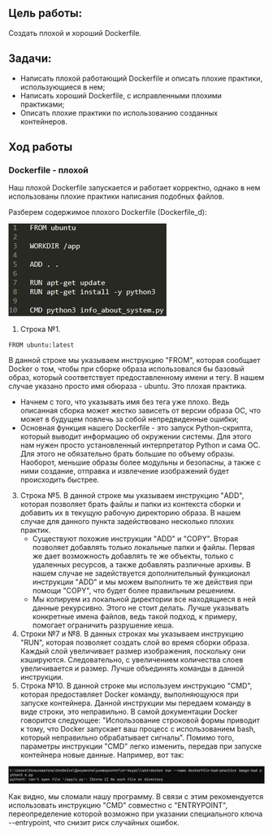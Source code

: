 ## Цель работы:
Создать плохой и хороший Dockerfile.

## Задачи:
* Написать плохой работающий Dockerfile и описать плохие практики, использующиеся в нем;
* Написать хороший Dockerfile, с исправленными плохими практиками;
* Описать плохие практики по использованию созданных контейнеров.

## Ход работы
### Dockerfile - плохой

Наш плохой Dockerfile запускается и работает корректно, однако в нем использованы плохие практики написания подобных файлов.

Разберем содержимое плохого Dockerfile (Dockerfile_d):

![png1](./images/1.png)

1. Строка №1.
  ```
  FROM ubuntu:latest
  ```
  В данной строке мы указываем инструкцию "FROM", которая сообщает Docker о том, чтобы при сборке образа использовался бы базовый образ, который соответствует предоставленному имени и тегу. В нашем случае указано просто имя обюраза - ubuntu. Это плохая практика.
   * Начнем с того, что указывать имя без тега уже плохо. Ведь описанная сборка может жестко зависеть от версии образа ОС, что может в будущем повлечь за собой непредвиденные ошибки;
   * Основная функция нашего Dockerfile - это запуск Python-скрипта, который выводит информацию об окружении системы. Для этого нам нужен просто установленный интерпретатор Python и сама ОС. Для этого не обязательно брать большие по объему образы. Наоборот, меньшие образы более модульны и безопасны, а также с ними создание, отправка и извлечение изображений будет происходить быстрее.
3. Строка №5. В данной строке мы указываем инструкцию "ADD", которая позволяет брать файлы и папки из контекста сборки и добавить их в текущую рабочую директорию образа. В нашем случае для данного пункта задействовано несколько плохих практик.
   * Существуют похожие инструкции "ADD" и "COPY". Вторая позволяет добавлять только локальные папки и файлы. Первая же дает возможность добавлять те же объекты, только с удаленных ресурсов, а также добавлять различные архивы. В нашем случае не задействуется дополнительный функционал инструкции "ADD" и мы можем выполнить те же действия при помощи "COPY", что будет более правильным решением.
   * Мы копируем из локальной директории все находящиеся в ней данные рекурсивно. Этого не стоит делать. Лучше указывать конкретные имена файлов, ведь такой подход, к примеру, помогает ограничить разрушение кеша.
4. Строки №7 и №8. В данных строках мы указываем инструкцию "RUN", которая позволяет создать слой во время сборки образа. Каждый слой увеличивает размер изображения, поскольку они кэшируются. Следовательно, с увеличением количества слоев увеличивается и размер. Лучше объединять команды в данной инструкции.
5. Строка №10. В данной строке мы используем инструкцию "CMD", которая предоставляет Docker команду, выполняющуюся при запуске контейнера. Данной инструкции мы передаем команду в виде строки, это неправильно. В самой документации Docker говорится следующее: "Использование строковой формы приводит к тому, что Docker запускает ваш процесс с использованием bash, который неправильно обрабатывает сигналы". Помимо того, параметры инструкции "CMD" легко изменить, передав при запуске контейнера новые данные. Например, вот так:

![png2](./images/2.png)

Как видно, мы сломали нашу программу. В связи с этим рекомендуется использовать инструкцию "CMD" совместно с "ENTRYPOINT", переопределение которой возможно при указании специального ключа --entrypoint, что снизит риск случайных ошибок.
